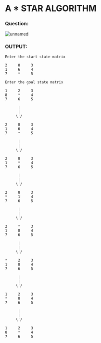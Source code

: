 # A * STAR ALGORITHM

### Question: 
![unnamed](https://user-images.githubusercontent.com/67333590/134307338-0cf89d95-c00a-48a7-b0fb-27ba45dfe624.png)


### OUTPUT:

```
Enter the start state matrix 

2     8     3
1     6     4
7     *     5

Enter the goal state matrix

1     2     3
8     *     4
7     6     5

      |
      |
     \'/

2     8     3
1     6     4
7     *     5

      |
      |
     \'/

2     8     3
1     *     4
7     6     5

      |
      |
     \'/

2     8     3
*     1     4
7     6     5

      |
      |
     \'/

2     *     3
1     8     4
7     6     5

      |
      |
     \'/

*     2     3
1     8     4
7     6     5

      |
      |
     \'/

1     2     3
*     8     4
7     6     5

      |
      |
     \'/

1     2     3
8     *     4
7     6     5
```
